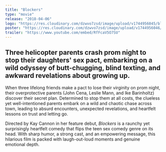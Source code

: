 ```yaml
---
title: "Blockers"
type: "movie"
release: "2018-04-06"
logo: "https://res.cloudinary.com/dzwvo7zsd/image/upload/v1744956045/blockers-logo_b2d6ba.png"
poster: "https://res.cloudinary.com/dzwvo7zsd/image/upload/v1744956046/blockers-poster_o6dry3.jpg"
trailer: "https://www.youtube.com/embed/RfFcaV5O7SU"
---
```


## Three helicopter parents crash prom night to stop their daughters' sex pact, embarking on a wild odyssey of butt-chugging, blind texting, and awkward revelations about growing up.

When three lifelong friends make a pact to lose their virginity on prom night, their overprotective parents (John Cena, Leslie Mann, and Ike Barinholtz) discover their secret plan. Determined to stop them at all costs, the clueless yet well-intentioned parents embark on a wild and chaotic chase across town, leading to absurd encounters, unexpected revelations, and heartfelt lessons on trust and letting go.

Directed by Kay Cannon in her feature debut, *Blockers* is a raunchy yet surprisingly heartfelt comedy that flips the teen sex comedy genre on its head. With sharp humor, a strong cast, and an empowering message, this hilarious film is packed with laugh-out-loud moments and genuine emotional depth.





